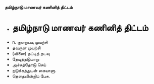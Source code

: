 **தமிழ்நாடு மாணவர் கணினித் திட்டம்**
- # தமிழ்நாடு மாணவர் கணினித் திட்டம்
- n. குளறுபடி முயற்சி
- தவறான முயற்சி
- (வினை) தட்டித் தடவு
- தேடித்தடுமாறு
- அச்சத்தோடு செய்
- நடுக்கத்துடன் கையாளு
- தௌதவின்றிப் பேசு.

